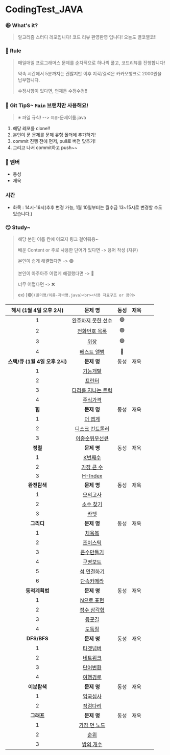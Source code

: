 # CodingTest_JAVA


### 😆 What's it?

> 알고리즘 스터디 레포입니다! 코드 리뷰 환영환영 입니다!
> 오늘도 열코열코!!


### 🤡 Rule

> 매일매일 프로그래머스 문제를 순차적으로 하나씩 풀고, 코드리뷰를 진행합니다!
>
> 약속 시간에서 5분까지는 괜찮지만 이후 지각/결석은 카카오뱅크로 2000원을 납부합니다.
>
> 수정사항이 있다면, 언제든 수정수정!!


### 🤣 Git TipS~ `Main` 브랜치만 사용해요!

>  ※ 파일 규칙! -->  `이름`-문제이름.java

1. 해당 레포를 clone!!
2. 본인이 푼 문제를 문제 유형 폴더에 추가하기!
3. commit 진행 전에 먼저, pull로 버전 맞추기!
4. 그리고 나서  commit하고 push~~


### 🤠 멤버

- 동성
- 재욱

### 시간

- 화목 : 14시-16시(추후 변경 가능, 1월 10일부터는 월수금 13~15시로 변경할 수도 있습니다.)


### 😏 Study~

> 해당 본인 이름 칸에 이모지 링크 걸어둬용~
>
> 배운 Content or 주로 사용한 단어가 있다면 -> 용어 작성 (자유)
>
> 본인이 쉽게 해결했다면 -> 🟢
>
> 본인이 아주아주 어렵게 해결했다면 -> 🔴
>
> 너무 어렵다면 -> ❌
>
> ex) [🟢]`(폴더명/이름-자바명.java)<br><사용 자료구조 or 용어>`

|  **<c8>해시 (1월 4일 오후 2시)</c8>**   |                           문제 명                            | 동성 | 재욱 |      |      |
| :-------------------------------------: | :----------------------------------------------------------: | :--: | :--: | ---- | ---- |
|                    1                    | [완주하지 못한 선수](https://programmers.co.kr/learn/courses/30/lessons/42576) | 🟢 |      |      |      |
|                    2                    | [전화번호 목록](https://programmers.co.kr/learn/courses/30/lessons/42577) |🟢|      |      |      |
|                    3                    | [위장](https://programmers.co.kr/learn/courses/30/lessons/42578) |🟢|      |      |      |
|                    4                    | [베스트 앨범](https://programmers.co.kr/learn/courses/30/lessons/42579) |🔴|      |      |      |
| **<c8>스택/큐 (1월 4일 오후 2시)</c8>** |                         **문제 명**                          | 동성 | 재욱 |      |      |
|                    1                    | [기능개발](https://programmers.co.kr/learn/courses/30/lessons/42586) |      |      |      |      |
|                    2                    | [프린터](https://programmers.co.kr/learn/courses/30/lessons/42587) |      |      |      |      |
|                    3                    | [다리를 지나는 트럭](https://programmers.co.kr/learn/courses/30/lessons/42583) |      |      |      |      |
|                    4                    | [주식가격](https://programmers.co.kr/learn/courses/30/lessons/42584) |      |      |      |      |
|            **<c8>힙 </c8>**             |                         **문제 명**                          | 동성 | 재욱 |      |      |
|                    1                    | [더 맵게](https://programmers.co.kr/learn/courses/30/lessons/42626) |      |      |      |      |
|                    2                    | [디스크 컨트롤러](https://programmers.co.kr/learn/courses/30/lessons/42627) |      |      |      |      |
|                    3                    | [이중순위우선큐 ](https://programmers.co.kr/learn/courses/30/lessons/42628) |      |      |      |      |
|           **<c8>정렬 </c8>**            |                         **문제 명**                          | 동성 | 재욱 |      |      |
|                    1                    | [K번째수](https://programmers.co.kr/learn/courses/30/lessons/42748) |      |      |      |      |
|                    2                    | [가장 큰 수](https://programmers.co.kr/learn/courses/30/lessons/42746) |      |      |      |      |
|                    3                    | [H-Index](https://programmers.co.kr/learn/courses/30/lessons/42747) |      |      |      |      |
|         **<c8>완전탐색 </c8>**          |                         **문제 명**                          | 동성 | 재욱 |      |      |
|                    1                    | [모의고사](https://programmers.co.kr/learn/courses/30/lessons/42840) |      |      |      |      |
|                    2                    | [소수 찾기](https://programmers.co.kr/learn/courses/30/lessons/42839) |      |      |      |      |
|                    3                    | [카펫](https://programmers.co.kr/learn/courses/30/lessons/42842) |      |      |      |      |
|          **<c8>그리디 </c8>**           |                         **문제 명**                          | 동성 | 재욱 |      |      |
|                    1                    | [체육복](https://programmers.co.kr/learn/courses/30/lessons/42862) |      |      |      |      |
|                    2                    | [조이스틱](https://programmers.co.kr/learn/courses/30/lessons/42860) |      |      |      |      |
|                    3                    | [큰수만들기](https://programmers.co.kr/learn/courses/30/lessons/42883) |      |      |      |      |
|                    4                    | [구명보트](https://programmers.co.kr/learn/courses/30/lessons/42885) |      |      |      |      |
|                    5                    | [섬 연결하기](https://programmers.co.kr/learn/courses/30/lessons/42861) |      |      |      |      |
|                    6                    | [단속카메라](https://programmers.co.kr/learn/courses/30/lessons/42884) |      |      |      |      |
|         **<c8>동적계획법</c8>**         |                         **문제 명**                          | 동성 | 재욱 |      |      |
|                    1                    | [N으로 표현](https://programmers.co.kr/learn/courses/30/lessons/42895) |      |      |      |      |
|                    2                    | [정수 삼각형](https://programmers.co.kr/learn/courses/30/lessons/43105) |      |      |      |      |
|                    3                    | [등굣길](https://programmers.co.kr/learn/courses/30/lessons/42898) |      |      |      |      |
|                    4                    | [도둑질](https://programmers.co.kr/learn/courses/30/lessons/42897) |      |      |      |      |
|          **<c8>DFS/BFS</c8>**           |                         **문제 명**                          | 동성 | 재욱 |      |      |
|                    1                    | [타겟넘버](https://programmers.co.kr/learn/courses/30/lessons/43165) |      |      |      |      |
|                    2                    | [네트워크](https://programmers.co.kr/learn/courses/30/lessons/43162) |      |      |      |      |
|                    3                    | [단어변환](https://programmers.co.kr/learn/courses/30/lessons/43163) |      |      |      |      |
|                    4                    | [여행경로](https://programmers.co.kr/learn/courses/30/lessons/43164) |      |      |      |      |
|          **<c8>이분탐색</c8>**          |                         **문제 명**                          | 동성 | 재욱 |      |      |
|                    1                    | [입국심사](https://programmers.co.kr/learn/courses/30/lessons/43238) |      |      |      |      |
|                    2                    | [징검다리](https://programmers.co.kr/learn/courses/30/lessons/43236) |      |      |      |      |
|           **<c8>그래프</c8>**           |                         **문제 명**                          | 동성 | 재욱 |      |      |
|                    1                    | [가장 먼 노드](https://programmers.co.kr/learn/courses/30/lessons/49189) |      |      |      |      |
|                    2                    | [순위](https://programmers.co.kr/learn/courses/30/lessons/49191) |      |      |      |      |
|                    3                    | [방의 개수](https://programmers.co.kr/learn/courses/30/lessons/49190) |      |      |      |      |
